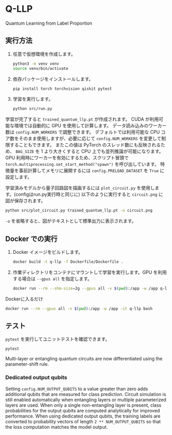 # Q-LLP
Quantum Learning from Label Proportion

## 実行方法
1. 任意で仮想環境を作成します。
   ```bash
   python3 -m venv venv
   source venv/bin/activate
   ```
2. 依存パッケージをインストールします。
   ```bash
   pip install torch torchvision qiskit pytest
   ```
3. 学習を実行します。
   ```bash
   python src/run.py
   ```
  学習が完了すると `trained_quantum_llp.pt` が作成されます。
  CUDA が利用可能な環境では自動的に GPU を使用して計算します。
  データ読み込みのワーカー数は `config.NUM_WORKERS` で調整できます。
 デフォルトでは利用可能な CPU コア数をそのまま使用しますが、必要に応じて
 `config.NUM_WORKERS` を変更して制限することもできます。
 またこの値は PyTorch のスレッド数にも反映されるため、
 `BAG_SIZE` を 1 より大きくすると CPU 上でも並列推論が可能になります。
GPU 利用時にワーカーを有効にするため、スクリプト冒頭で
`torch.multiprocessing.set_start_method("spawn")` を呼び出しています。
特徴量を事前計算してメモリに展開するには `config.PRELOAD_DATASET` を `True` に設定します。

学習済みモデルから量子回路図を描画するには `plot_circuit.py` を使用します。(configはrun.py実行時と同じに)
以下のように実行すると `circuit.png` に図が保存されます。
```bash
python src/plot_circuit.py trained_quantum_llp.pt -o circuit.png
```
`-o` を省略すると、図がテキストとして標準出力に表示されます。

## Docker での実行
1. Docker イメージをビルドします。
   ```bash
   docker build -t q-llp -f Dockerfile/Dockerfile .
   ```
2. 作業ディレクトリをコンテナにマウントして学習を実行します。GPU を利用する場合は `--gpus all` を指定します。
   ```bash
   docker run --rm --shm-size=2g --gpus all -v $(pwd):/app -w /app q-llp python src/run.py
   ```

Dockerに入るだけ
```bash
docker run --rm --gpus all -v $(pwd):/app -w /app -it q-llp bash
```


## テスト
`pytest` を実行してユニットテストを確認できます。
```bash
pytest
```

Multi-layer or entangling quantum circuits are now differentiated using the
parameter-shift rule.

### Dedicated output qubits

Setting `config.NUM_OUTPUT_QUBITS` to a value greater than zero adds
additional qubits that are measured for class prediction. Circuit
simulation is still enabled automatically when entangling layers or
multiple parameterized layers are used. When only a single non-entangling
layer is present, class probabilities for the output qubits are computed
analytically for improved performance.
When using dedicated output qubits, the training labels are converted
to probability vectors of length `2 ** NUM_OUTPUT_QUBITS` so that the
loss computation matches the model output.
